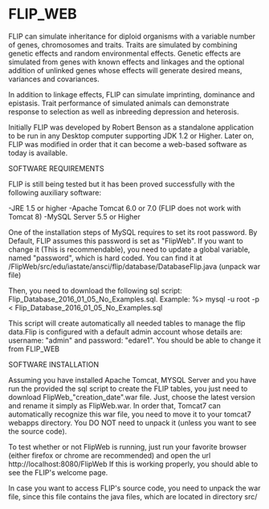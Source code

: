 # FLIP_WEB
FLIP can simulate inheritance for diploid organisms with a variable
number of genes, chromosomes and traits. Traits are simulated by combining
genetic effects and random environmental effects. Genetic effects are simulated
from genes with known effects and linkages and the optional addition of unlinked
genes whose effects will generate desired means, variances and covariances. 

In addition to linkage effects, FLIP can simulate imprinting, dominance and epistasis. 
Trait performance of simulated animals can demonstrate response to selection as well
as inbreeding depression and heterosis.

Initially FLIP was developed by Robert Benson as a standalone application to be run in any
Desktop computer supporting JDK 1.2 or Higher. Later on, FLIP was modified in order that it 
can become a web-based software as today is available. 

SOFTWARE REQUIREMENTS

FLIP is still being tested but it has been proved successfully with the following auxiliary software:

-JRE 1.5 or higher
-Apache Tomcat 6.0 or 7.0 (FLIP does not work with Tomcat 8)
-MySQL Server 5.5 or Higher

One of the installation steps of MySQL requires to set its root password. By Default, FLIP assumes this password is set as "FlipWeb".
If you want to change it (This is recommendable), you need to update a global variable, named "password", which is hard 
coded. You can find it at /FlipWeb/src/edu/iastate/ansci/flip/database/DatabaseFlip.java (unpack war file)

Then, you need to download the following sql script: Flip_Database_2016_01_05_No_Examples.sql.
Example: %> mysql -u root -p < Flip_Database_2016_01_05_No_Examples.sql

This script will create automatically all needed tables to manage the flip data.Flip is configured  with a default admin account whose details are: username: "admin" and password: "edare1". You should be able to change it from FLIP_WEB

SOFTWARE INSTALLATION

Assuming you have installed Apache Tomcat, MYSQL Server and you have run the provided the sql script to create the FLIP tables, you just need to download FlipWeb_"creation_date".war file.  Just, choose the latest version and rename it simply as FlipWeb.war.
In order that, Tomcat7 can automatically recognize this war file, you need to move it to your tomcat7 webapps directory. You DO NOT need to unpack it (unless you want to see the source code). 

To test whether or not FlipWeb is running, just run your favorite browser (either firefox or chrome are recommended) and open the url http://localhost:8080/FlipWeb
If this is working properly, you should able to see the FLIP's welcome page.

In case you want to access FLIP's source code, you need to unpack the war file, since this file contains the java files, which are located in directory src/



